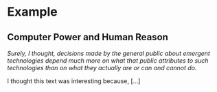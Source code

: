 # Example

## Computer Power and Human Reason

*Surely, I thought, decisions made by the general public about emergent technologies depend much more on what that public attributes to such technologies than on what they actually are or can and cannot do.*

I thought this text was interesting because, [...]
